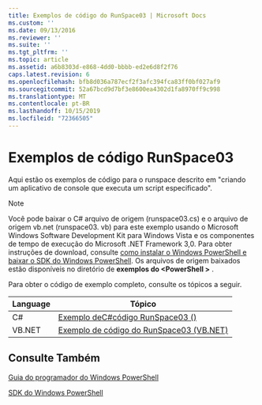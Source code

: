 ```yaml
---
title: Exemplos de código do RunSpace03 | Microsoft Docs
ms.custom: ''
ms.date: 09/13/2016
ms.reviewer: ''
ms.suite: ''
ms.tgt_pltfrm: ''
ms.topic: article
ms.assetid: a6b8303d-e868-4dd0-bbbb-ed2e6d8f2f76
caps.latest.revision: 6
ms.openlocfilehash: bfb8d036a787ecf2f3afc394fca83ff0bf027af9
ms.sourcegitcommit: 52a67bcd9d7bf3e8600ea4302d1fa8970ff9c998
ms.translationtype: MT
ms.contentlocale: pt-BR
ms.lasthandoff: 10/15/2019
ms.locfileid: "72366505"
---
```

# <a name="runspace03-code-samples"></a>Exemplos de código RunSpace03

Aqui estão os exemplos de código para o runspace descrito em "criando um aplicativo de console que executa um script especificado".

> [!NOTE]
> Você pode baixar o C# arquivo de origem (runspace03.cs) e o arquivo de origem vb.net (runspace03. vb) para este exemplo usando o Microsoft Windows Software Development Kit para Windows Vista e os componentes de tempo de execução do Microsoft .NET Framework 3,0. Para obter instruções de download, consulte [como instalar o Windows PowerShell e baixar o SDK do Windows PowerShell](/powershell/developer/installing-the-windows-powershell-sdk).
> Os arquivos de origem baixados estão disponíveis no diretório de **exemplos do \<PowerShell >** .

Para obter o código de exemplo completo, consulte os tópicos a seguir.

| Language |                                 Tópico                                 |
| -------- | --------------------------------------------------------------------- |
| C#       | [Exemplo deC#código RunSpace03 ()](./runspace03-csharp-code-sample.md)     |
| VB.NET   | [Exemplo de código do RunSpace03 (VB.NET)](./runspace03-vb-net-code-sample.md) |

## <a name="see-also"></a>Consulte Também

[Guia do programador do Windows PowerShell](./windows-powershell-programmer-s-guide.md)

[SDK do Windows PowerShell](../windows-powershell-reference.md)